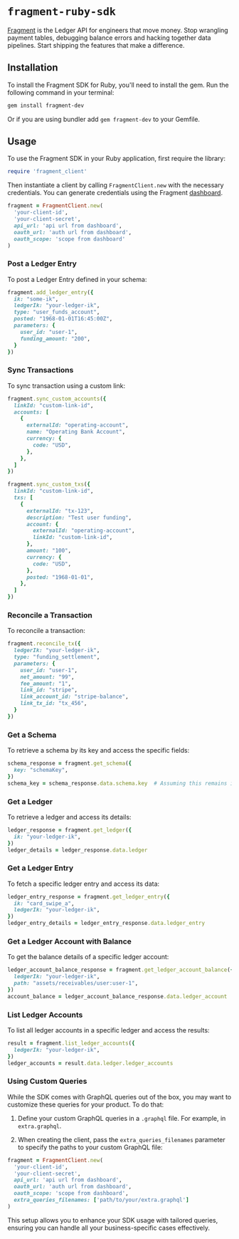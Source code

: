 # `fragment-ruby-sdk`

[Fragment](https://fragment.dev) is the Ledger API for engineers that move money. Stop wrangling payment tables, debugging balance errors and hacking together data pipelines. Start shipping the features that make a difference.

## Installation

To install the Fragment SDK for Ruby, you'll need to install the gem. Run the following command in your terminal:

```bash
gem install fragment-dev
```

Or if you are using bundler add `gem fragment-dev` to your Gemfile.

## Usage

To use the Fragment SDK in your Ruby application, first require the library:

```ruby
require 'fragment_client'
```

Then instantiate a client by calling `FragmentClient.new` with the necessary credentials. You can generate credentials using the Fragment [dashboard](https://dashboard.fragment.dev/go/s/api-clients).

```ruby
fragment = FragmentClient.new(
  'your-client-id',
  'your-client-secret',
  api_url: 'api url from dashboard',
  oauth_url: 'auth url from dashboard',
  oauth_scope: 'scope from dashboard'
)
```

### Post a Ledger Entry

To post a Ledger Entry defined in your schema:

```ruby
fragment.add_ledger_entry({
  ik: "some-ik",
  ledgerIk: "your-ledger-ik",
  type: "user_funds_account",
  posted: "1968-01-01T16:45:00Z",
  parameters: {
    user_id: "user-1",
    funding_amount: "200",
  }
})
```

### Sync Transactions

To sync transaction using a custom link:

```ruby
fragment.sync_custom_accounts({
  linkId: "custom-link-id",
  accounts: [
    {
      externalId: "operating-account",
      name: "Operating Bank Account",
      currency: {
        code: "USD",
      },
    },
  ]
})

fragment.sync_custom_txs({
  linkId: "custom-link-id",
  txs: [
    {
      externalId: "tx-123",
      description: "Test user funding",
      account: {
        externalId: "operating-account",
        linkId: "custom-link-id",
      },
      amount: "100",
      currency: {
        code: "USD",
      },
      posted: "1968-01-01",
    },
  ]
})
```

### Reconcile a Transaction

To reconcile a transaction:

```ruby
fragment.reconcile_tx({
  ledgerIk: "your-ledger-ik",
  type: "funding_settlement",
  parameters: {
    user_id: "user-1",
    net_amount: "99",
    fee_amount: "1",
    link_id: "stripe",
    link_account_id: "stripe-balance",
    link_tx_id: "tx_456",
  }
})
```

### Get a Schema

To retrieve a schema by its key and access the specific fields:

```ruby
schema_response = fragment.get_schema({
  key: "schemaKey",
})
schema_key = schema_response.data.schema.key  # Assuming this remains in camelCase if it's a direct API response attribute
```

### Get a Ledger

To retrieve a ledger and access its details:

```ruby
ledger_response = fragment.get_ledger({
  ik: "your-ledger-ik",
})
ledger_details = ledger_response.data.ledger
```

### Get a Ledger Entry

To fetch a specific ledger entry and access its data:

```ruby
ledger_entry_response = fragment.get_ledger_entry({
  ik: "card_swipe_a",
  ledgerIk: "your-ledger-ik",
})
ledger_entry_details = ledger_entry_response.data.ledger_entry
```

### Get a Ledger Account with Balance

To get the balance details of a specific ledger account:

```ruby
ledger_account_balance_response = fragment.get_ledger_account_balance({
  ledgerIk: "your-ledger-ik",
  path: "assets/receivables/user:user-1",
})
account_balance = ledger_account_balance_response.data.ledger_account
```

### List Ledger Accounts

To list all ledger accounts in a specific ledger and access the results:

```ruby
result = fragment.list_ledger_accounts({
  ledgerIk: "your-ledger-ik",
})
ledger_accounts = result.data.ledger.ledger_accounts
```


### Using Custom Queries

While the SDK comes with GraphQL queries out of the box, you may want to customize these queries for your product. To do that:

1. Define your custom GraphQL queries in a `.graphql` file. For example, in `extra.graphql`.

2. When creating the client, pass the `extra_queries_filenames` parameter to specify the paths to your custom GraphQL file:

```ruby
fragment = FragmentClient.new(
  'your-client-id',
  'your-client-secret',
  api_url: 'api url from dashboard',
  oauth_url: 'auth url from dashboard',
  oauth_scope: 'scope from dashboard',
  extra_queries_filenames: ['path/to/your/extra.graphql']
)
```

This setup allows you to enhance your SDK usage with tailored queries, ensuring you can handle all your business-specific cases effectively.
